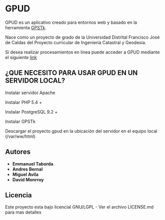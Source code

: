 # GPUD

GPUD es un aplicativo creado para entornos web y basado en la herramienta [GPSTk](http://www.gpstk.org/bin/view/Documentation/WebHome). 

Nace como un proyecto de grado de la Universidad Distrital Francisco José de Caldas del Proyecto curricular de Ingenieria Catastral y Geodesia.

Si desea realizar procesamientos en linea puede acceder a GPUD mediante el siguiente [link](http://ritaportal.udistrital.edu.co:10094/)

## ¿QUE NECESITO PARA USAR GPUD EN UN SERVIDOR LOCAL?

Instalar servidor Apache

Instalar PHP 5.4 +

Instalar PostgreSQL 9.2 +

Instalar GPSTk

Descargar el proyecto gpud en la ubicación del servidor en el equipo local (/var/ww/html)

## Autores

* **Emmanuel Taborda** 
* **Andres Bernal** 
* **Miguel Avila** 
* **David Monrroy** 

## Licencia

Este proyecto esta bajo licencial GNU/LGPL - Ver el archivo LICENSE.md para mas detalles
